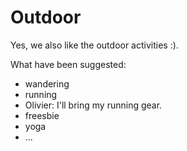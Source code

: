 # Outdoor

Yes, we also like the outdoor activities :).

What have been suggested:

* wandering
* running
*   Olivier: I'll bring my running gear.
* freesbie
* yoga
* ...
